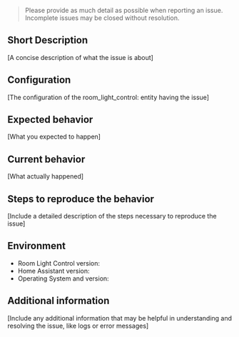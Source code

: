 > Please provide as much detail as possible when reporting an issue. Incomplete issues may be closed without resolution.

## Short Description
[A concise description of what the issue is about]

## Configuration
[The configuration of the room_light_control: entity having the issue]

## Expected behavior
[What you expected to happen]

## Current behavior
[What actually happened]

## Steps to reproduce the behavior
[Include a detailed description of the steps necessary to reproduce the issue]

## Environment
- Room Light Control version:
- Home Assistant version:
- Operating System and version:

## Additional information
[Include any additional information that may be helpful in understanding and resolving the issue, like logs or error messages]
